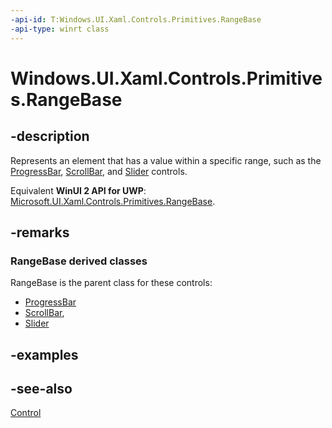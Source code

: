 ```yaml
---
-api-id: T:Windows.UI.Xaml.Controls.Primitives.RangeBase
-api-type: winrt class
---
```


<!-- Class syntax.
public class RangeBase : Windows.UI.Xaml.Controls.Control, Windows.UI.Xaml.Controls.Primitives.IRangeBase, Windows.UI.Xaml.Controls.Primitives.IRangeBaseOverrides
-->

# Windows.UI.Xaml.Controls.Primitives.RangeBase

## -description
Represents an element that has a value within a specific range, such as the [ProgressBar](../windows.ui.xaml.controls/progressbar.md), [ScrollBar](scrollbar.md), and [Slider](../windows.ui.xaml.controls/slider.md) controls.

Equivalent **WinUI 2 API for UWP**: [Microsoft.UI.Xaml.Controls.Primitives.RangeBase](/windows/winui/api/microsoft.ui.xaml.controls.primitives.rangebase).

## -remarks
### **RangeBase** derived classes

RangeBase is the parent class for these controls:
+ [ProgressBar](../windows.ui.xaml.controls/progressbar.md)
+ [ScrollBar](scrollbar.md),
+ [Slider](../windows.ui.xaml.controls/slider.md)


## -examples

## -see-also
[Control](../windows.ui.xaml.controls/control.md)
